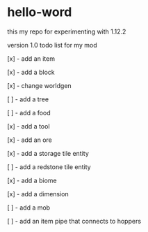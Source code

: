 # hello-word
this my repo for experimenting with 1.12.2

version 1.0 todo list for my mod

[x] - add an item

[x] - add a block

[x] - change worldgen

[ ] - add a tree

[ ] - add a food

[x] - add a tool

[x] - add an ore

[x] - add a storage tile entity

[ ] - add a redstone tile entity

[x] - add a biome

[x] - add a dimension

[ ] - add a mob

[ ] - add an item pipe that connects to hoppers



